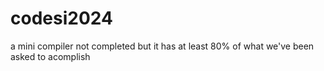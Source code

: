# codesi2024
a mini compiler not completed but it has at least 80% of what we've been asked to acomplish
